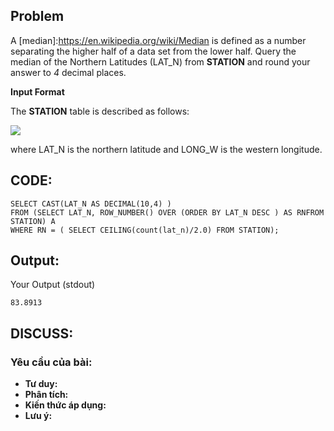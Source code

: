 ## Problem

A  [median]:https://en.wikipedia.org/wiki/Median is defined as a number separating the higher half of a data set from the lower half. Query the median of the Northern Latitudes (LAT_N) from **STATION** and round your answer to _4_ decimal places.

**Input Format**

The **STATION** table is described as follows:

![](https://s3.amazonaws.com/hr-challenge-images/9336/1449345840-5f0a551030-Station.jpg)

where LAT_N is the northern latitude and LONG_W is the western longitude.

## CODE:

    SELECT CAST(LAT_N AS DECIMAL(10,4) )
    FROM (SELECT LAT_N, ROW_NUMBER() OVER (ORDER BY LAT_N DESC ) AS RNFROM STATION) A
    WHERE RN = ( SELECT CEILING(count(lat_n)/2.0) FROM STATION);
    
## Output:
Your Output (stdout)

    83.8913  

## DISCUSS:
### Yêu cầu của bài: 
- **Tư duy:** 
- **Phân tích:**
- **Kiến thức áp dụng:**
- **Lưu ý:**


